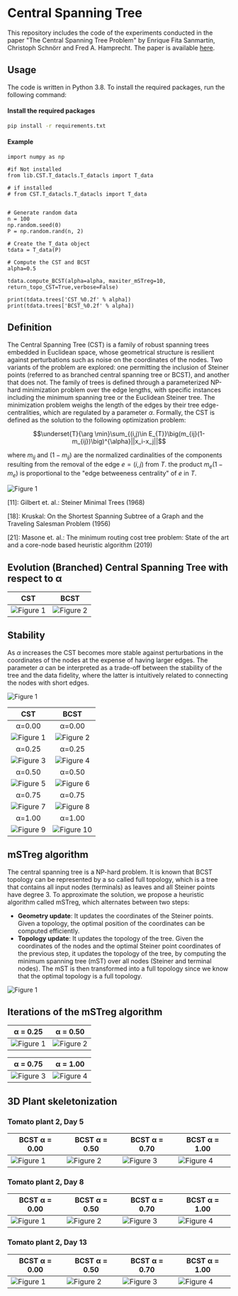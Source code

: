 # Central Spanning Tree

This repository includes the code of the experiments conducted in the paper "The Central Spanning Tree Problem" by Enrique 
Fita Sanmartín, Christoph Schnörr and Fred A. Hamprecht. The paper is available [here](https://arxiv.org/pdf/2404.06447.pdf).

## Usage
The code is written in Python 3.8. To install the required packages, run the following command:
#### Install the required packages
```bash
pip install -r requirements.txt
```

#### Example
```
import numpy as np

#if Not installed
from lib.CST.T_datacls.T_datacls import T_data

# if installed 
# from CST.T_datacls.T_datacls import T_data


# Generate random data
n = 100
np.random.seed(0)
P = np.random.rand(n, 2)

# Create the T_data object
tdata = T_data(P)

# Compute the CST and BCST
alpha=0.5

tdata.compute_BCST(alpha=alpha, maxiter_mSTreg=10, return_topo_CST=True,verbose=False)

print(tdata.trees['CST_%0.2f' % alpha])
print(tdata.trees['BCST_%0.2f' % alpha])
```


## Definition
The Central Spanning Tree (CST) is a family of robust spanning trees embedded in Euclidean space, whose geometrical 
structure is resilient against perturbations such as noise on the coordinates of the nodes. Two variants of the 
problem are explored: one permitting the inclusion of Steiner points (referred to as branched central spanning tree 
or BCST), and another that does not. The family of trees is defined through a parameterized NP-hard minimization 
problem over the edge lengths, with specific instances including the minimum spanning tree or the Euclidean Steiner 
tree. The minimization problem weighs the length of the edges by their tree edge-centralities, which are regulated 
by a parameter $\alpha$. Formally, the CST is defined as the solution to the following optimization problem:

$$\underset{T}{\arg \min}\sum_{(i,j)\in E_{T}}\big(m_{ij}(1-m_{ij})\big)^{\alpha}||x_i-x_j||$$

where $m_{ij}$ and $(1-m_{ij})$ are the normalized cardinalities of the components resulting from the removal of the edge 
$e=(i,j)$ from $T$. the product $m_e(1-m_e)$ is proportional to the "edge betweeness centrality" of $e$ in $T$.

![Figure 1](./Figures/figures_paper/CST_table.png)

[11]: Gilbert et. al.: Steiner Minimal Trees (1968)

[18]: Kruskal: On the Shortest Spanning Subtree of a Graph and the Traveling Salesman Problem (1956)

[21]: Masone et. al.: The minimum routing cost tree problem: State of the art and a core-node based heuristic algorithm (2019)

## Evolution (Branched) Central Spanning Tree with respect to α

| CST                                                                   | BCST                                                                   |
|-----------------------------------------------------------------------|------------------------------------------------------------------------|
| ![Figure 1](./Figures/GIFS/alpha_evolution/uniform/CST/animation.gif) | ![Figure 2](./Figures/GIFS/alpha_evolution/uniform/BCST/animation.gif) |


## Stability
As $\alpha$ increases the CST becomes more stable against perturbations in the coordinates of the nodes at the 
expense of having larger edges. The parameter $\alpha$ can be interpreted as a trade-off between the stability of 
the tree and the data fidelity, where the latter is intuitively related to connecting the nodes with short edges. 

![Figure 1](./Figures/figures_paper/Stability_figure.png) 

|                               CST                               |                               BCST                                |
|:---------------------------------------------------------------:|:-----------------------------------------------------------------:|
|                             α=0.00                              |                              α=0.00                               |
| ![Figure 1](./Figures/GIFS/BOUNCING/uniform/CST_alpha_0.00.gif) | ![Figure 2](./Figures/GIFS/BOUNCING/uniform/BCST_alpha_0.00.gif)  |
|                             α=0.25                              |                              α=0.25                               |
| ![Figure 3](./Figures/GIFS/BOUNCING/uniform/CST_alpha_0.25.gif) | ![Figure 4](./Figures/GIFS/BOUNCING/uniform/BCST_alpha_0.25.gif)  |
|                             α=0.50                              |                              α=0.50                               |
| ![Figure 5](./Figures/GIFS/BOUNCING/uniform/CST_alpha_0.50.gif) | ![Figure 6](./Figures/GIFS/BOUNCING/uniform/BCST_alpha_0.50.gif)  |
|                             α=0.75                              |                              α=0.75                               |
| ![Figure 7](./Figures/GIFS/BOUNCING/uniform/CST_alpha_0.75.gif) | ![Figure 8](./Figures/GIFS/BOUNCING/uniform/BCST_alpha_0.75.gif)  |
|                             α=1.00                              |                              α=1.00                               |
| ![Figure 9](./Figures/GIFS/BOUNCING/uniform/CST_alpha_1.00.gif) | ![Figure 10](./Figures/GIFS/BOUNCING/uniform/BCST_alpha_1.00.gif) |

## mSTreg algorithm

The central spanning tree is a NP-hard problem. It is known that BCST topology can be represented by a so called 
full topology, which is a tree that contains all input nodes (terminals) as leaves and all Steiner points have 
degree 3. 
To approximate the solution, we propose a heuristic algorithm called mSTreg, which alternates between two steps:
- **Geometry update**: It updates the coordinates of the Steiner points. Given a topology, the optimal position of the 
  coordinates can be computed efficiently.
- **Topology update**: It updates the topology of the tree. Given the coordinates of the nodes and the optimal Steiner 
  point coordinates of the previous step, it updates the topology of the tree, by computing the minimum spanning 
  tree (mST) over all nodes (Steiner and terminal nodes). The mST is then transformed into a full topology since we 
  know that the optimal topology is a full topology.

![Figure 1](./Figures/figures_paper/mSTreg_summary_figure_triangle.png)


## Iterations of the mSTreg algorithm
| α = 0.25 | α = 0.50 |
|--------------|--------------|
| ![Figure 1](./Figures/GIFS/mSTREG_iterations/uniform/alpha=0.25/animation.gif) | ![Figure 2](./Figures/GIFS/mSTREG_iterations/uniform/alpha=0.50/animation.gif) |

| α = 0.75 | α = 1.00 |
|--------------|--------------|
| ![Figure 3](./Figures/GIFS/mSTREG_iterations/uniform/alpha=0.75/animation.gif) | ![Figure 4](./Figures/GIFS/mSTREG_iterations/uniform/alpha=1.00/animation.gif) |




[//]: # (## 3D Plant skeletonization)

[//]: # (### Tomato plant 2, Day 5)

[//]: # (| BCST  α = 0.00                                                                                     | BCST  α = 0.50                                                                                           | BCST  α = 0.70                                                                                           | BCST  α = 1.00                                                                                           |)

[//]: # (|----------------------------------------------------------------------------------------------------|----------------------------------------------------------------------------------------------------------|----------------------------------------------------------------------------------------------------------|----------------------------------------------------------------------------------------------------------|)

[//]: # (| ![Figure 1]&#40;./Figures/GIFS/plant_skeleton/tomato_plant2/n=5000/tomato_plant2_day5_n=5000_BCST_0.00.gif&#41; | ![Figure 2]&#40;./Figures/GIFS/plant_skeleton/tomato_plant2/n=5000/tomato_plant2_day5_n=5000_BCST_0.50.gif&#41; | ![Figure 3]&#40;./Figures/GIFS/plant_skeleton/tomato_plant2/n=5000/tomato_plant2_day5_n=5000_BCST_0.70.gif&#41; | ![Figure 4]&#40;./Figures/GIFS/plant_skeleton/tomato_plant2/n=5000/tomato_plant2_day5_n=5000_BCST_1.00.gif&#41; |       )

[//]: # ()
[//]: # ()
[//]: # (### Tomato plant 2, Day 8)

[//]: # (| BCST  α = 0.00                                                                                     | BCST  α = 0.50                                                                                           | BCST  α = 0.70                                                                                           | BCST  α = 1.00                                                                                           |)

[//]: # (|----------------------------------------------------------------------------------------------------|----------------------------------------------------------------------------------------------------------|----------------------------------------------------------------------------------------------------------|----------------------------------------------------------------------------------------------------------|)

[//]: # (| ![Figure 1]&#40;./Figures/GIFS/plant_skeleton/tomato_plant2/n=5000/tomato_plant2_day8_n=5000_BCST_0.00.gif&#41; | ![Figure 2]&#40;./Figures/GIFS/plant_skeleton/tomato_plant2/n=5000/tomato_plant2_day8_n=5000_BCST_0.50.gif&#41; | ![Figure 3]&#40;./Figures/GIFS/plant_skeleton/tomato_plant2/n=5000/tomato_plant2_day8_n=5000_BCST_0.70.gif&#41; | ![Figure 4]&#40;./Figures/GIFS/plant_skeleton/tomato_plant2/n=5000/tomato_plant2_day8_n=5000_BCST_1.00.gif&#41; |       )

[//]: # ()
[//]: # ()
[//]: # (### Tomato plant 2, Day 13)

[//]: # (| BCST  α = 0.00                                                                                      | BCST  α = 0.50                                                                                            | BCST  α = 0.70                                                                                            | BCST  α = 1.00                                                                                      |)

[//]: # (|-----------------------------------------------------------------------------------------------------|-----------------------------------------------------------------------------------------------------------|-----------------------------------------------------------------------------------------------------------|-----------------------------------------------------------------------------------------------------|)

[//]: # (| ![Figure 1]&#40;./Figures/GIFS/plant_skeleton/tomato_plant2/n=5000/tomato_plant2_day13_n=5000_BCST_0.00.gif&#41; | ![Figure 2]&#40;./Figures/GIFS/plant_skeleton/tomato_plant2/n=5000/tomato_plant2_day13_n=5000_BCST_0.50.gif&#41; | ![Figure 3]&#40;./Figures/GIFS/plant_skeleton/tomato_plant2/n=5000/tomato_plant2_day13_n=5000_BCST_0.70.gif&#41; | ![Figure 4]&#40;./Figures/GIFS/plant_skeleton/tomato_plant2/n=5000/tomato_plant2_day13_n=5000_BCST_1.00.gif&#41; |       )



## 3D Plant skeletonization 
### Tomato plant 2, Day 5
| BCST  α = 0.00                                                                                     | BCST  α = 0.50                                                                                           | BCST  α = 0.70                                                                                           | BCST  α = 1.00                                                                                           |
|----------------------------------------------------------------------------------------------------|----------------------------------------------------------------------------------------------------------|----------------------------------------------------------------------------------------------------------|----------------------------------------------------------------------------------------------------------|
| ![Figure 1](./Figures/GIFS/plant_skeleton/tomato_plant2/n=5000/tomato_plant2_day5_n=5000_BCST_0.00_prior.gif) | ![Figure 2](./Figures/GIFS/plant_skeleton/tomato_plant2/n=5000/tomato_plant2_day5_n=5000_BCST_0.50_prior.gif) | ![Figure 3](./Figures/GIFS/plant_skeleton/tomato_plant2/n=5000/tomato_plant2_day5_n=5000_BCST_0.70_prior.gif) | ![Figure 4](./Figures/GIFS/plant_skeleton/tomato_plant2/n=5000/tomato_plant2_day5_n=5000_BCST_1.00_prior.gif) |       


### Tomato plant 2, Day 8
| BCST  α = 0.00                                                                                     | BCST  α = 0.50                                                                                           | BCST  α = 0.70                                                                                           | BCST  α = 1.00                                                                                           |
|----------------------------------------------------------------------------------------------------|----------------------------------------------------------------------------------------------------------|----------------------------------------------------------------------------------------------------------|----------------------------------------------------------------------------------------------------------|
| ![Figure 1](./Figures/GIFS/plant_skeleton/tomato_plant2/n=5000/tomato_plant2_day8_n=5000_BCST_0.00_prior.gif) | ![Figure 2](./Figures/GIFS/plant_skeleton/tomato_plant2/n=5000/tomato_plant2_day8_n=5000_BCST_0.50_prior.gif) | ![Figure 3](./Figures/GIFS/plant_skeleton/tomato_plant2/n=5000/tomato_plant2_day8_n=5000_BCST_0.70_prior.gif) | ![Figure 4](./Figures/GIFS/plant_skeleton/tomato_plant2/n=5000/tomato_plant2_day8_n=5000_BCST_1.00_prior.gif) |       


### Tomato plant 2, Day 13
| BCST  α = 0.00                                                                                                 | BCST  α = 0.50                                                                                            | BCST  α = 0.70                                                                                                 | BCST  α = 1.00                                                                                            |
|----------------------------------------------------------------------------------------------------------------|-----------------------------------------------------------------------------------------------------------|----------------------------------------------------------------------------------------------------------------|-----------------------------------------------------------------------------------------------------------|
| ![Figure 1](./Figures/GIFS/plant_skeleton/tomato_plant2/n=5000/tomato_plant2_day13_n=5000_BCST_0.00_prior.gif) | ![Figure 2](./Figures/GIFS/plant_skeleton/tomato_plant2/n=5000/tomato_plant2_day13_n=5000_BCST_0.50_prior.gif) | ![Figure 3](./Figures/GIFS/plant_skeleton/tomato_plant2/n=5000/tomato_plant2_day13_n=5000_BCST_0.70_prior.gif) | ![Figure 4](./Figures/GIFS/plant_skeleton/tomato_plant2/n=5000/tomato_plant2_day13_n=5000_BCST_1.00_prior.gif) |       
